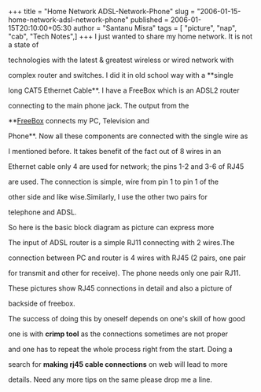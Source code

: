 +++
title = "Home Network ADSL-Network-Phone"
slug = "2006-01-15-home-network-adsl-network-phone"
published = 2006-01-15T20:10:00+05:30
author = "Santanu Misra"
tags = [ "picture", "nap", "cab", "Tech Notes",]
+++
I just wanted to share my home network. It is not a state of

technologies with the latest & greatest wireless or wired network with

complex router and switches. I did it in old school way with a **single

long CAT5 Ethernet Cable**. I have a FreeBox which is an ADSL2 router

connecting to the main phone jack. The output from the

**[FreeBox](http://www.free.fr/ "Free") connects my PC, Television and

Phone**. Now all these components are connected with the single wire as

I mentioned before. It takes benefit of the fact out of 8 wires in an

Ethernet cable only 4 are used for network; the pins 1-2 and 3-6 of RJ45

are used. The connection is simple, wire from pin 1 to pin 1 of the

other side and like wise.Similarly, I use the other two pairs for

telephone and ADSL.



So here is the basic block diagram as picture can express more



The input of ADSL router is a simple RJ11 connecting with 2 wires.The

connection between PC and router is 4 wires with RJ45 (2 pairs, one pair

for transmit and other for receive). The phone needs only one pair RJ11.



These pictures show RJ45 connections in detail and also a picture of

backside of freebox.  

  

  

  



The success of doing this by oneself depends on one's skill of how good

one is with **crimp tool** as the connections sometimes are not proper

and one has to repeat the whole process right from the start. Doing a

search for **making rj45 cable connections** on web will lead to more

details. Need any more tips on the same please drop me a line.
